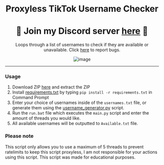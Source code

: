 <br/>
<div align="center">
  
  # Proxyless TikTok Username Checker
  
<h1>
🌟 Join my Discord server <a href="https://discord.gg/rDGsC2rwVv">here</a> 🌟
</h1>
  Loops through a list of usernames to check if they are available or unavailable. Click <a href="https://github.com/useragents/Proxyless-TikTok-Username-Checker/issues">here</a> to report bugs.
  
  ![image](https://user-images.githubusercontent.com/103281345/162510554-7fbce4b6-9869-480e-a64f-b96dc56adbd1.png)

  
</div>

--------------------------------------

### Usage


1. Download ZIP <a href="https://github.com/useragents/Proxyless-TikTok-Username-Checker/archive/refs/heads/main.zip">here</a> and extract the ZIP
2. Install <a href="https://github.com/useragents/Proxyless-TikTok-Username-Checker/blob/main/requirements.txt">requirements.txt</a> by typing `pip install -r requirements.txt` in Command Prompt
3. Enter your choice of usernames inside of the `usernames.txt` file, or generate them using the <a href="https://github.com/useragents/Proxyless-TikTok-Username-Checker/blob/main/username_generator.py">username_generator.py</a> script.
4. Run the `run.bat` file which executes the `main.py` script and enter the amount of threads you would like.
5. All available usernames will be outputted to `Available.txt` file.

### Please note

This script only allows you to use a maximum of 5 threads to prevent ratelimits to keep this script proxyless, I am not responsible for your actions using this script. This script was made for educational purposes.

